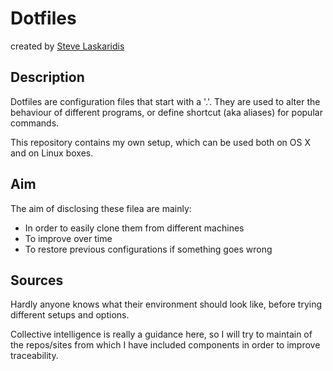 # Dotfiles

created by [Steve Laskaridis](mailto:stevelaskaridis@gmail.com)

## Description

Dotfiles are configuration files that start with a '.'.
They are used to alter the behaviour of different programs, or define shortcut (aka aliases) for popular commands.

This repository contains my own setup, which can be used both on OS X and on Linux boxes.


## Aim

The aim of disclosing these filea are mainly:
* In order to easily clone them from different machines
* To improve over time
* To restore previous configurations if something goes wrong


## Sources

Hardly anyone knows what their environment should look like, before trying different setups and options.

Collective intelligence is really a guidance here, so I will try to maintain of the repos/sites from which I have included components in order to improve traceability.

